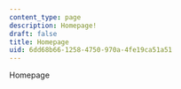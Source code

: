 ```yaml
---
content_type: page
description: Homepage!
draft: false
title: Homepage
uid: 6dd68b66-1258-4750-970a-4fe19ca51a51
---
```

Homepage